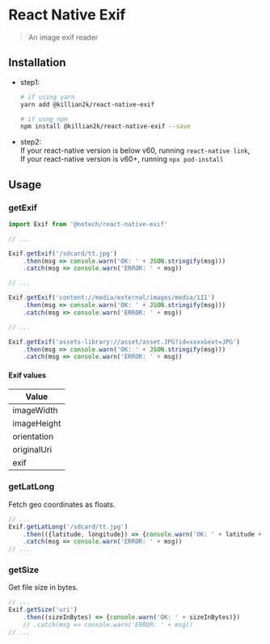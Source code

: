 # React Native Exif
>An image exif reader

## Installation
- step1:
    ```sh
    # if using yarn
    yarn add @killian2k/react-native-exif
    
    # if usng npm
    npm install @killian2k/react-native-exif --save
    ```

- step2:  
    If your react-native version is below v60, running `react-native link`,  
    If your react-native version is v60+, running `npx pod-install`
  

## Usage

### getExif

```javascript
import Exif from '@notech/react-native-exif'

// ...

Exif.getExif('/sdcard/tt.jpg')
    .then(msg => console.warn('OK: ' + JSON.stringify(msg)))
    .catch(msg => console.warn('ERROR: ' + msg))

// ...

Exif.getExif('content://media/external/images/media/111')
    .then(msg => console.warn('OK: ' + JSON.stringify(msg)))
    .catch(msg => console.warn('ERROR: ' + msg))

// ...

Exif.getExif('assets-library://asset/asset.JPG?id=xxxx&ext=JPG')
    .then(msg => console.warn('OK: ' + JSON.stringify(msg)))
    .catch(msg => console.warn('ERROR: ' + msg))

```
#### Exif values

Value |
--- |
imageWidth |
imageHeight |
orientation |
originalUri |
exif|

### getLatLong

Fetch geo coordinates as floats.

```javascript
// ...
Exif.getLatLong('/sdcard/tt.jpg')
    .then(({latitude, longitude}) => {console.warn('OK: ' + latitude + ', ' + longitude)})
    .catch(msg => console.warn('ERROR: ' + msg))
// ...
```

### getSize

Get file size in bytes.

```javascript
// ...
Exif.getSize('uri')
    .then((sizeInBytes) => {console.warn('OK: ' + sizeInBytes)})
    // .catch(msg => console.warn('ERROR: ' + msg))
// ...
```
